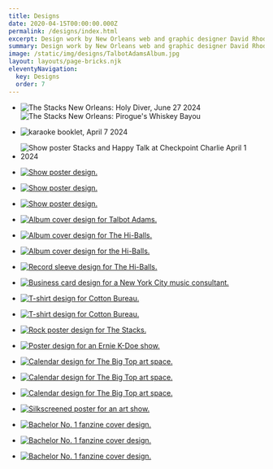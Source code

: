 ```yaml
---
title: Designs
date: 2020-04-15T00:00:00.000Z
permalink: /designs/index.html
excerpt: Design work by New Orleans web and graphic designer David Rhoden.
summary: Design work by New Orleans web and graphic designer David Rhoden.
image: /static/img/designs/TalbotAdamsAlbum.jpg
layout: layouts/page-bricks.njk
eleventyNavigation:
  key: Designs
  order: 7
---
```


- ![The Stacks New Orleans: Holy Diver, June 27 2024](/static/img/designs/stacks-flyer-lufofu-color-1-jun-27-2024.jpg "The Stacks New Orleans: Holy Diver, June 27 2024")
![The Stacks New Orleans: Pirogue's Whiskey Bayou](/static/img/flyers/stacks-flyer-pirogues-jun-15-2024.jpg "The Stacks New Orleans: Pirogue's Whiskey Bayou")
- ![karaoke booklet, April 7 2024](/static/img/designs/karaoke-booklet-apr-7-2024.jpeg "karaoke cartoon booklet")

- ![Show poster Stacks and Happy Talk at Checkpoint Charlie April 1 2024](/static/img/designs/Stacks-HTB-checkpoints-apr-13-2024.jpeg "Stacks and Happy Talk at Checkpoint Charlie April 1 2024")
- [![Show poster design.](/static/img/designs/stacks-holy-diver-flyer-2-sq-jan-25-2024.png)](/static/img/designs/stacks-holy-diver-flyer-2-sq-jan-25-2024.png)
- [![Show poster design.](/static/img/designs/Sister-Street-Fest-2023-times.png)](/static/img/designs/Sister-Street-Fest-2023-times.png)
- [![Show poster design.](/static/img/designs/SisterStreetStage-Apr-17-2021.jpg)](/static/img/designs/SisterStreetStage-Apr-17-2021.jpg)
- [![Album cover design for Talbot Adams.](/static/img/designs/TalbotAdamsAlbum.jpg)](/static/img/designs/TalbotAdamsAlbum.jpg)
- [![Album cover design for The Hi-Balls.](/static/img/designs/tubecover.jpg)](/static/img/designs/tubecover.jpg)
- [![Album cover design for the Hi-Balls.](/static/img/designs/coverclr.jpg)](/static/img/designs/coverclr.jpg)
- [![Record sleeve design for The Hi-Balls.](/static/img/designs/record.gif)](/static/img/designs/record.gif)
- [![Business card design for a New York City music consultant.](/static/img/designs/rick-goetz-card.jpg)](/static/img/designs/rick-goetz-card.jpg)
- [![T-shirt design for Cotton Bureau.](/static/img/designs/redwomens.jpg)](/static/img/designs/redwomens.jpg)
- [![T-shirt design for Cotton Bureau.](/static/img/designs/Bottle-CapTeeTurquoise.jpg)](/static/img/designs/Bottle-CapTeeTurquoise.jpg)
- [![Rock poster design for The Stacks.](/static/img/rock/stacks/stacks-flyer-sutures-oct-8-2004.jpg)](/static/img/rock/stacks/stacks-flyer-sutures-oct-8-2004.jpg)
- [![Poster design for an Ernie K-Doe show.](/static/img/designs/KDOE2CSL.gif)](/static/img/designs/KDOE2CSL.gif)
- [![Calendar design for The Big Top art space.](/static/img/designs/3rcp-ad-aug-2-2007.jpg)](/static/img/designs/3rcp-ad-aug-2-2007.jpg)
- [![Calendar design for The Big Top art space.](/static/img/designs/3rcp-ad-2nd-aug-8-2005.png)](/static/img/designs/3rcp-ad-2nd-aug-8-2005.png)
- [![Calendar design for The Big Top art space.](/static/img/designs/3rcp-ad-may-1-2008.jpg)](/static/img/designs/3rcp-ad-may-1-2008.jpg)
- [![Silkscreened poster for an art show.](/static/img/designs/offwhite-linen-night-aug-7-2004.jpg)](/static/img/designs/offwhite-linen-night-aug-7-2004.jpg)
- [![Bachelor No. 1 fanzine cover design.](/static/img/designs/bachelor-no1-no1.jpg)](/static/img/designs/bachelor-no1-no1.jpg)
- [![Bachelor No. 1 fanzine cover design.](/static/img/designs/bachelor-no1-no2.jpg)](/static/img/designs/bachelor-no1-no2.jpg)
- [![Bachelor No. 1 fanzine cover design.](/static/img/designs/bachelor-no1-no3.jpg)](/static/img/designs/bachelor-no1-no3.jpg)
